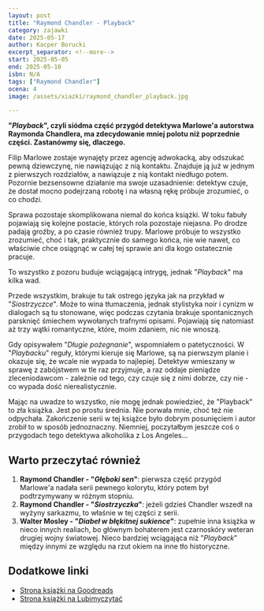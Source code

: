 ```yaml
---
layout: post
title: "Raymond Chandler - Playback"
category: zajawki
date: 2025-05-17
author: Kacper Borucki
excerpt_separator: <!--more-->
start: 2025-05-05
end: 2025-05-10
isbn: N/A
tags: ["Raymond Chandler"]
ocena: 4
image: /assets/xiazki/raymond_chandler_playback.jpg

---
```


**"*Playback*", czyli siódma część przygód detektywa Marlowe'a autorstwa Raymonda Chandlera, ma zdecydowanie mniej polotu niż poprzednie części. Zastanówmy się, dlaczego.**

<!--more-->

Filip Marlowe zostaje wynajęty przez agencję adwokacką, aby odszukać pewną dziewczynę, nie nawiązując z nią kontaktu. Znajduje ją już w jednym z pierwszych rozdziałów, a nawiązuje z nią kontakt niedługo potem. Pozornie bezsensowne działanie ma swoje uzasadnienie: detektyw czuje, że dostał mocno podejrzaną robotę i na własną rękę próbuje zrozumieć, o co chodzi.

Sprawa pozostaje skomplikowana niemal do końca książki. W toku fabuły pojawiają się kolejne postacie, których rola pozostaje niejasna. Po drodze padają groźby, a po czasie również trupy. Marlowe próbuje to wszystko zrozumieć, choć i tak, praktycznie do samego końca, nie wie nawet, co właściwie chce osiągnąć w całej tej sprawie ani dla kogo ostatecznie pracuje.

To wszystko z pozoru buduje wciągającą intrygę, jednak "*Playback*" ma kilka wad.

Przede wszystkim, brakuje tu tak ostrego języka jak na przykład w "*Siostrzyczce*". Może to wina tłumaczenia, jednak stylistyka noir i cynizm w dialogach są tu stonowane, więc podczas czytania brakuje spontanicznych parsknięć śmiechem wywołanych trafnymi opisami. Pojawiają się natomiast aż trzy wątki romantyczne, które, moim zdaniem, nic nie wnoszą.

Gdy opisywałem "*Długie pożegnanie*", wspomniałem o patetyczności. W "*Playbacku*" reguły, którymi kieruje się Marlowe, są na pierwszym planie i okazuje się, że wcale nie wypada to najlepiej. Detektyw wmieszany w sprawę z zabójstwem w tle raz przyjmuje, a raz oddaje pieniądze zleceniodawcom - zależnie od tego, czy czuje się z nimi dobrze, czy nie - co wypada dość nierealistycznie.

Mając na uwadze to wszystko, nie mogę jednak powiedzieć, że "Playback" to zła książka. Jest po prostu średnia. Nie porwała mnie, choć też nie odpychała. Zakończenie serii w tej książce było dobrym posunięciem i autor zrobił to w sposób jednoznaczny. Niemniej, poczytałbym jeszcze coś o przygodach tego detektywa alkoholika z Los Angeles...

## Warto przeczytać również

1. **Raymond Chandler - "*Głęboki sen*"**: pierwsza część przygód Marlowe'a nadała serii pewnego kolorytu, który potem był podtrzymywany w różnym stopniu.
2. **Raymond Chandler - "*Siostrzyczka*"**: jeżeli gdzieś Chandler wszedł na wyżyny sarkazmu, to właśnie w tej części z serii.
3. **Walter Mosley - "*Diabeł w błękitnej sukience*"**: zupełnie inna książka w nieco innych realiach, bo głównym bohaterem jest czarnoskóry weteran drugiej wojny światowej. Nieco bardziej wciągająca niż "*Playback*" między innymi ze względu na rzut okiem na inne tło historyczne.

## Dodatkowe linki

- [Strona książki na Goodreads](https://www.goodreads.com/book/show/48705923-playback)
- [Strona książki na Lubimyczytać](https://lubimyczytac.pl/ksiazka/35938/playback)
